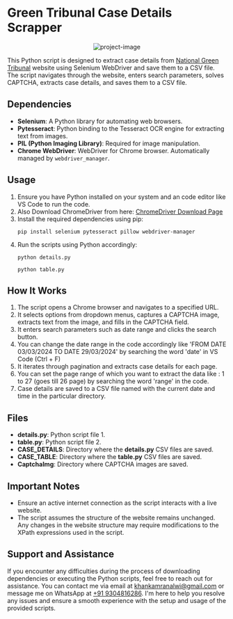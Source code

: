 # Green Tribunal Case Details Scrapper


<p align="center"><img src="https://socialify.git.ci/KAMRANKHANALWI/ClimateJustice/image?font=Source%20Code%20Pro&amp;language=1&amp;name=1&amp;pattern=Circuit%20Board&amp;theme=Dark" alt="project-image"></p>


This Python script is designed to extract case details from [National Green Tribunal](https://www.greentribunal.gov.in/judgementOrder/zonalbenchwise) website using Selenium WebDriver and save them to a CSV file. The script navigates through the website, enters search parameters, solves CAPTCHA, extracts case details, and saves them to a CSV file.


## Dependencies
- **Selenium**: A Python library for automating web browsers.
- **Pytesseract**: Python binding to the Tesseract OCR engine for extracting text from images.
- **PIL (Python Imaging Library)**: Required for image manipulation.
- **Chrome WebDriver**: WebDriver for Chrome browser. Automatically managed by `webdriver_manager`.

## Usage
1. Ensure you have Python installed on your system and an code editor like VS Code to run the code.
2. Also Download ChromeDriver from here:
   [ChromeDriver Download Page](https://chromedriver.chromium.org/downloads)
3. Install the required dependencies using pip:
   ```
   pip install selenium pytesseract pillow webdriver-manager
   ```
3. Run the scripts using Python accordingly:
   ```
   python details.py
   ```
   ```
   python table.py
   ```

## How It Works
1. The script opens a Chrome browser and navigates to a specified URL.
2. It selects options from dropdown menus, captures a CAPTCHA image, extracts text from the image, and fills in the CAPTCHA field.
3. It enters search parameters such as date range and clicks the search button.
4. You can change the date range in the code accordingly like 'FROM DATE 03/03/2024 TO DATE 29/03/2024' by searching the word 'date' in VS Code (Ctrl + F)
5. It iterates through pagination and extracts case details for each page.
6. You can set the page range of which you want to extract the data like : 1 to 27 (goes till 26 page) by searching the word 'range' in the code.
7. Case details are saved to a CSV file named with the current date and time in the particular directory.


## Files
- **details.py**: Python script file 1.
- **table.py**: Python script file 2.
- **CASE_DETAILS**: Directory where the **details.py** CSV files are saved.
- **CASE_TABLE**: Directory where the **table.py** CSV files are saved.
- **CaptchaImg**: Directory where CAPTCHA images are saved.


## Important Notes
- Ensure an active internet connection as the script interacts with a live website.
- The script assumes the structure of the website remains unchanged. Any changes in the website structure may require modifications to the XPath expressions used in the script.


## Support and Assistance
If you encounter any difficulties during the process of downloading dependencies or executing the Python scripts, feel free to reach out for assistance. You can contact me via email at [khankamranalwi@gmail.com](mailto:khankamranalwi@gmail.com) or message me on WhatsApp at [+91 9304816286](https://wa.me/919304816286). I'm here to help you resolve any issues and ensure a smooth experience with the setup and usage of the provided scripts.
